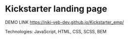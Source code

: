 # Kickstarter landing page

DEMO LINK https://niki-veb-dev.github.io/Kickstarter_emp/

Technologies: JavaScript, HTML, CSS, SCSS, BEM
